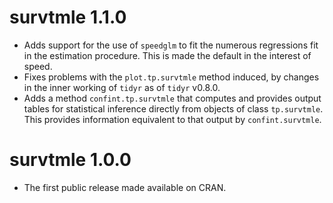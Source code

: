 # survtmle 1.1.0
* Adds support for the use of `speedglm` to fit the numerous regressions fit in
    the estimation procedure. This is made the default in the interest of speed.
* Fixes problems with the `plot.tp.survtmle` method induced, by changes in the
    inner working of `tidyr` as of `tidyr` v0.8.0.
* Adds a method `confint.tp.survtmle` that computes and provides output tables
    for statistical inference directly from objects of class `tp.survtmle`. This
    provides information equivalent to that output by `confint.survtmle`.

# survtmle 1.0.0
* The first public release made available on CRAN.
